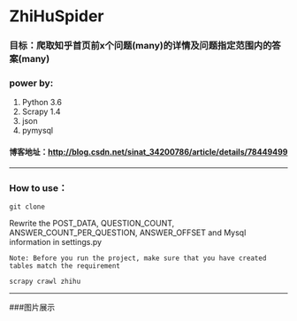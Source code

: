 # ZhiHuSpider

### 目标：爬取知乎首页前x个问题(many)的详情及问题指定范围内的答案(many)

### power by:
1. Python 3.6
2. Scrapy 1.4
3. json
4. pymysql

#### 博客地址：http://blog.csdn.net/sinat_34200786/article/details/78449499
---
### How to use：

```
git clone 
```
Rewrite the POST_DATA, QUESTION_COUNT, ANSWER_COUNT_PER_QUESTION, ANSWER_OFFSET and Mysql information
in settings.py

```
Note: Before you run the project, make sure that you have created tables match the requirement 
```
```
scrapy crawl zhihu
```

---
###图片展示

